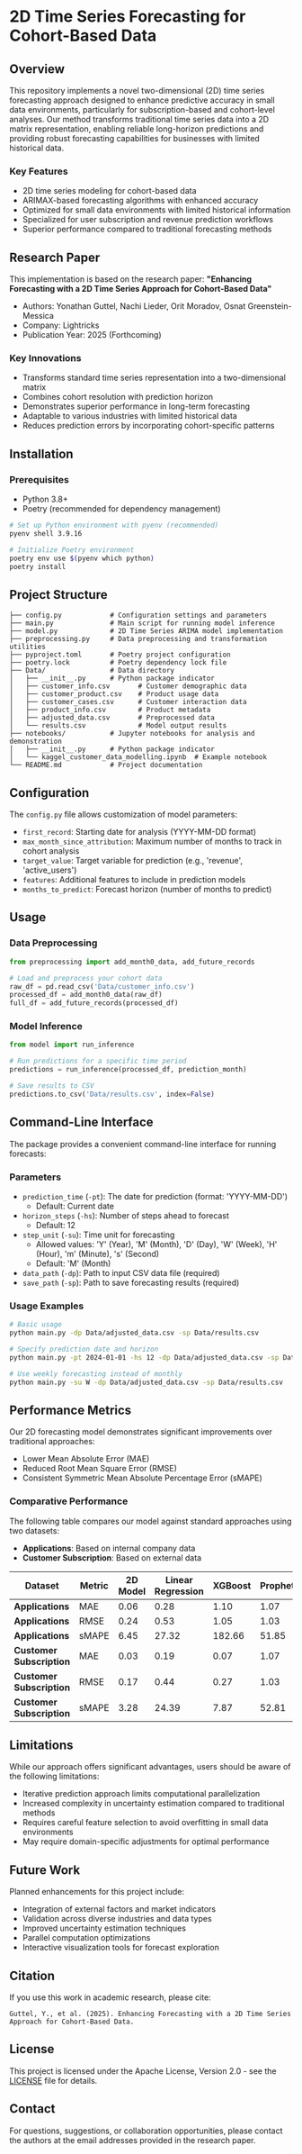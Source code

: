 # 2D Time Series Forecasting for Cohort-Based Data

## Overview

This repository implements a novel two-dimensional (2D) time series forecasting approach designed to enhance predictive accuracy in small data environments, particularly for subscription-based and cohort-level analyses. Our method transforms traditional time series data into a 2D matrix representation, enabling reliable long-horizon predictions and providing robust forecasting capabilities for businesses with limited historical data.

### Key Features

- 2D time series modeling for cohort-based data
- ARIMAX-based forecasting algorithms with enhanced accuracy
- Optimized for small data environments with limited historical information
- Specialized for user subscription and revenue prediction workflows
- Superior performance compared to traditional forecasting methods

## Research Paper

This implementation is based on the research paper:
**"Enhancing Forecasting with a 2D Time Series Approach for Cohort-Based Data"**
- Authors: Yonathan Guttel, Nachi Lieder, Orit Moradov, Osnat Greenstein-Messica
- Company: Lightricks
- Publication Year: 2025 (Forthcoming)

### Key Innovations

- Transforms standard time series representation into a two-dimensional matrix
- Combines cohort resolution with prediction horizon
- Demonstrates superior performance in long-term forecasting
- Adaptable to various industries with limited historical data
- Reduces prediction errors by incorporating cohort-specific patterns

## Installation

### Prerequisites

- Python 3.8+
- Poetry (recommended for dependency management)

```bash
# Set up Python environment with pyenv (recommended)
pyenv shell 3.9.16

# Initialize Poetry environment
poetry env use $(pyenv which python)
poetry install
```

## Project Structure

```
├── config.py            # Configuration settings and parameters
├── main.py              # Main script for running model inference
├── model.py             # 2D Time Series ARIMA model implementation
├── preprocessing.py     # Data preprocessing and transformation utilities
├── pyproject.toml       # Poetry project configuration
├── poetry.lock          # Poetry dependency lock file
├── Data/                # Data directory
│   ├── __init__.py      # Python package indicator
│   ├── customer_info.csv       # Customer demographic data
│   ├── customer_product.csv    # Product usage data
│   ├── customer_cases.csv      # Customer interaction data
│   ├── product_info.csv        # Product metadata
│   ├── adjusted_data.csv       # Preprocessed data
│   └── results.csv             # Model output results
├── notebooks/           # Jupyter notebooks for analysis and demonstration
│   ├── __init__.py      # Python package indicator
│   └── kaggel_customer_data_modelling.ipynb  # Example notebook
└── README.md            # Project documentation
```

## Configuration

The `config.py` file allows customization of model parameters:

- `first_record`: Starting date for analysis (YYYY-MM-DD format)
- `max_month_since_attribution`: Maximum number of months to track in cohort analysis
- `target_value`: Target variable for prediction (e.g., 'revenue', 'active_users')
- `features`: Additional features to include in prediction models
- `months_to_predict`: Forecast horizon (number of months to predict)

## Usage

### Data Preprocessing

```python
from preprocessing import add_month0_data, add_future_records

# Load and preprocess your cohort data
raw_df = pd.read_csv('Data/customer_info.csv')
processed_df = add_month0_data(raw_df)
full_df = add_future_records(processed_df)
```

### Model Inference

```python
from model import run_inference

# Run predictions for a specific time period
predictions = run_inference(processed_df, prediction_month)

# Save results to CSV
predictions.to_csv('Data/results.csv', index=False)
```

## Command-Line Interface

The package provides a convenient command-line interface for running forecasts:

### Parameters

- `prediction_time` (`-pt`): The date for prediction (format: 'YYYY-MM-DD')
  - Default: Current date
- `horizon_steps` (`-hs`): Number of steps ahead to forecast
  - Default: 12
- `step_unit` (`-su`): Time unit for forecasting
  - Allowed values: 'Y' (Year), 'M' (Month), 'D' (Day), 'W' (Week), 'H' (Hour), 'm' (Minute), 's' (Second)
  - Default: 'M' (Month)
- `data_path` (`-dp`): Path to input CSV data file (required)
- `save_path` (`-sp`): Path to save forecasting results (required)

### Usage Examples

```bash
# Basic usage
python main.py -dp Data/adjusted_data.csv -sp Data/results.csv

# Specify prediction date and horizon
python main.py -pt 2024-01-01 -hs 12 -dp Data/adjusted_data.csv -sp Data/results.csv

# Use weekly forecasting instead of monthly
python main.py -su W -dp Data/adjusted_data.csv -sp Data/results.csv
```

## Performance Metrics

Our 2D forecasting model demonstrates significant improvements over traditional approaches:

- Lower Mean Absolute Error (MAE)
- Reduced Root Mean Square Error (RMSE)
- Consistent Symmetric Mean Absolute Percentage Error (sMAPE)

### Comparative Performance

The following table compares our model against standard approaches using two datasets:
- **Applications**: Based on internal company data
- **Customer Subscription**: Based on external data

| Dataset                    | Metric | 2D Model | Linear Regression | XGBoost | Prophet |
|----------------------------|--------|----------|-------------------|---------|---------|
| **Applications**           | MAE    | 0.06     | 0.28              | 1.10    | 1.07    |
| **Applications**           | RMSE   | 0.24     | 0.53              | 1.05    | 1.03    |
| **Applications**           | sMAPE  | 6.45     | 27.32             | 182.66  | 51.85   |
| **Customer Subscription**  | MAE    | 0.03     | 0.19              | 0.07    | 1.07    |
| **Customer Subscription**  | RMSE   | 0.17     | 0.44              | 0.27    | 1.03    |
| **Customer Subscription**  | sMAPE  | 3.28     | 24.39             | 7.87    | 52.81   |

## Limitations

While our approach offers significant advantages, users should be aware of the following limitations:

- Iterative prediction approach limits computational parallelization
- Increased complexity in uncertainty estimation compared to traditional methods
- Requires careful feature selection to avoid overfitting in small data environments
- May require domain-specific adjustments for optimal performance

## Future Work

Planned enhancements for this project include:

- Integration of external factors and market indicators
- Validation across diverse industries and data types
- Improved uncertainty estimation techniques
- Parallel computation optimizations
- Interactive visualization tools for forecast exploration

## Citation

If you use this work in academic research, please cite:
```
Guttel, Y., et al. (2025). Enhancing Forecasting with a 2D Time Series Approach for Cohort-Based Data.
```

## License

This project is licensed under the Apache License, Version 2.0 - see the [LICENSE](LICENSE) file for details.

## Contact

For questions, suggestions, or collaboration opportunities, please contact the authors at the email addresses provided in the research paper.